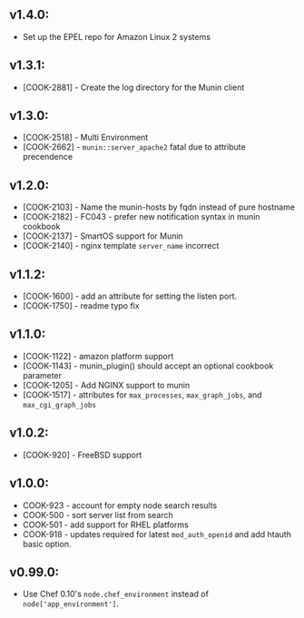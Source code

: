 ## v1.4.0:

* Set up the EPEL repo for Amazon Linux 2 systems

## v1.3.1:

* [COOK-2881] - Create the log directory for the Munin client

## v1.3.0:

* [COOK-2518] - Multi Environment
* [COOK-2662] - `munin::server_apache2` fatal due to attribute precendence

## v1.2.0:

* [COOK-2103] - Name the munin-hosts by fqdn instead of pure hostname
* [COOK-2182] - FC043 - prefer new notification syntax in munin
  cookbook
* [COOK-2137] - SmartOS support for Munin
* [COOK-2140] - nginx template `server_name` incorrect

## v1.1.2:

* [COOK-1600] - add an attribute for setting the listen port.
* [COOK-1750] - readme typo fix

## v1.1.0:

* [COOK-1122] - amazon platform support
* [COOK-1143] - munin_plugin() should accept an optional cookbook parameter
* [COOK-1205] - Add NGINX support to munin
* [COOK-1517] - attributes for `max_processes`, `max_graph_jobs`, and `max_cgi_graph_jobs`

## v1.0.2:

* [COOK-920] - FreeBSD support

## v1.0.0:

* COOK-923 - account for empty node search results
* COOK-500 - sort server list from search
* COOK-501 - add support for RHEL platforms
* COOK-918 - updates required for latest `mod_auth_openid` and add htauth basic option.

## v0.99.0:

* Use Chef 0.10's `node.chef_environment` instead of `node['app_environment']`.
